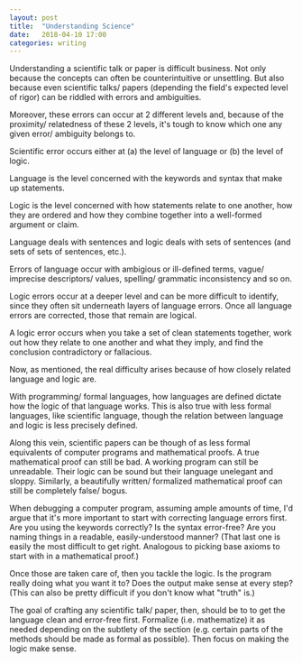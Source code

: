 ```yaml
---
layout: post
title:  "Understanding Science"
date:   2018-04-10 17:00 
categories: writing
---
```


Understanding a scientific talk or paper is difficult business. Not only 
because the concepts can often be counterintuitive or unsettling. But also
because even scientific talks/ papers (depending the field's expected level
of rigor) can be riddled with errors and ambiguities.  

Moreover, these errors can occur at 2 different levels and, because of the 
proximity/ relatedness of these 2 levels, it's tough to know which one any 
given error/ ambiguity belongs to. 

Scientific error occurs either at (a) the level of language or (b) the level of logic. 

Language is the level concerned with the keywords and syntax that make up statements.  

Logic is the level concerned with how statements relate to one another, how 
they are ordered and how they combine together into a well-formed argument or claim. 

Language deals with sentences and logic deals with sets of sentences (and sets 
of sets of sentences, etc.).

Errors of language occur with ambigious or ill-defined terms, vague/
imprecise descriptors/ values, spelling/ grammatic inconsistency and so on.

Logic errors occur at a deeper level and can be more difficult to identify,
since they often sit underneath layers of language errors. Once all language 
errors are corrected, those that remain are logical. 

A logic error occurs when you take a set of clean statements together, 
work out how they relate to one another and what they imply, and find the 
conclusion contradictory or fallacious. 

Now, as mentioned, the real difficulty arises because of how closely related
language and logic are. 

With programming/ formal languages, how languages are defined dictate how 
the logic of that language works. This is also true with less formal languages,
like scientific language, though the relation between language and logic is less
precisely defined.   

Along this vein, scientific papers can be though of as less formal equivalents of 
computer programs and mathematical proofs. A true mathematical proof can still be bad. 
A working program can still be unreadable. Their logic can be sound but their language 
unelegant and sloppy. Similarly, a beautifully written/ formalized mathematical proof 
can still be completely false/ bogus. 

When debugging a computer program, assuming ample amounts of time, I'd argue that it's
more important to start with correcting language errors first. Are you using the keywords 
correctly? Is the syntax error-free? Are you naming things in a readable, easily-understood 
manner? (That last one is easily the most difficult to get right. Analogous to picking 
base axioms to start with in a mathematical proof.)

Once those are taken care of, then you tackle the logic. Is the program really doing what
you want it to? Does the output make sense at every step? (This can also be pretty difficult
if you don't know what "truth" is.)

The goal of crafting any scientific talk/ paper, then, should be to to get the 
language clean and error-free first. Formalize (i.e. mathematize) it as needed 
depending on the subtlety of the section (e.g. certain parts of the methods
should be made as formal as possible). Then focus on making the logic make sense.








  
